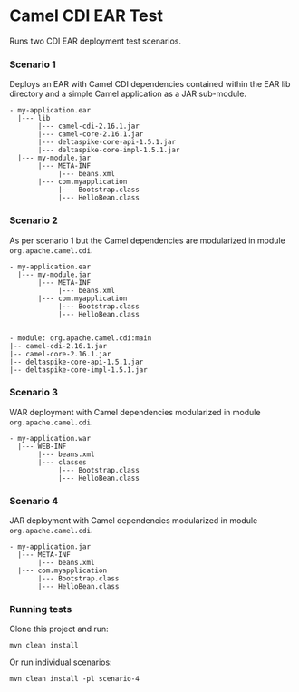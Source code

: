 # Camel CDI EAR Test

Runs two CDI EAR deployment test scenarios.

### Scenario 1

Deploys an EAR with Camel CDI dependencies contained within the EAR lib directory and a simple Camel application as a JAR sub-module.

```
- my-application.ear
  |--- lib
       |--- camel-cdi-2.16.1.jar
       |--- camel-core-2.16.1.jar
       |--- deltaspike-core-api-1.5.1.jar
       |--- deltaspike-core-impl-1.5.1.jar       
  |--- my-module.jar
       |--- META-INF
            |--- beans.xml
       |--- com.myapplication
            |--- Bootstrap.class
            |--- HelloBean.class
```

### Scenario 2

As per scenario 1 but the Camel dependencies are modularized in module `org.apache.camel.cdi`.

```
- my-application.ear
  |--- my-module.jar
       |--- META-INF
            |--- beans.xml
       |--- com.myapplication
            |--- Bootstrap.class
            |--- HelloBean.class
            

- module: org.apache.camel.cdi:main
|-- camel-cdi-2.16.1.jar
|-- camel-core-2.16.1.jar
|-- deltaspike-core-api-1.5.1.jar
|-- deltaspike-core-impl-1.5.1.jar
```
            
### Scenario 3

WAR deployment with Camel dependencies modularized in module `org.apache.camel.cdi`.

```
- my-application.war
  |--- WEB-INF
       |--- beans.xml
       |--- classes
            |--- Bootstrap.class
            |--- HelloBean.class            
```

### Scenario 4

JAR deployment with Camel dependencies modularized in module `org.apache.camel.cdi`.

```
- my-application.jar
  |--- META-INF
       |--- beans.xml
  |--- com.myapplication
       |--- Bootstrap.class
       |--- HelloBean.class
```
            
### Running tests

Clone this project and run:

```
mvn clean install
```

Or run individual scenarios:

```
mvn clean install -pl scenario-4
```
